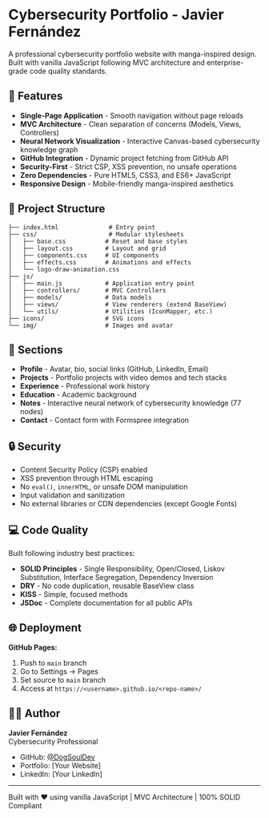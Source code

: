 # Cybersecurity Portfolio - Javier Fernández

A professional cybersecurity portfolio website with manga-inspired design. Built with vanilla JavaScript following MVC architecture and enterprise-grade code quality standards.

## 🚀 Features

- **Single-Page Application** - Smooth navigation without page reloads
- **MVC Architecture** - Clean separation of concerns (Models, Views, Controllers)
- **Neural Network Visualization** - Interactive Canvas-based cybersecurity knowledge graph
- **GitHub Integration** - Dynamic project fetching from GitHub API
- **Security-First** - Strict CSP, XSS prevention, no unsafe operations
- **Zero Dependencies** - Pure HTML5, CSS3, and ES6+ JavaScript
- **Responsive Design** - Mobile-friendly manga-inspired aesthetics

## 📁 Project Structure

```
├── index.html              # Entry point
├── css/                    # Modular stylesheets
│   ├── base.css           # Reset and base styles
│   ├── layout.css         # Layout and grid
│   ├── components.css     # UI components
│   ├── effects.css        # Animations and effects
│   └── logo-draw-animation.css
├── js/
│   ├── main.js            # Application entry point
│   ├── controllers/       # MVC Controllers
│   ├── models/            # Data models
│   ├── views/             # View renderers (extend BaseView)
│   └── utils/             # Utilities (IconMapper, etc.)
├── icons/                 # SVG icons
└── img/                   # Images and avatar
```

## 🎯 Sections

- **Profile** - Avatar, bio, social links (GitHub, LinkedIn, Email)
- **Projects** - Portfolio projects with video demos and tech stacks
- **Experience** - Professional work history
- **Education** - Academic background
- **Notes** - Interactive neural network of cybersecurity knowledge (77 nodes)
- **Contact** - Contact form with Formspree integration

## 🔒 Security

- Content Security Policy (CSP) enabled
- XSS prevention through HTML escaping
- No `eval()`, `innerHTML`, or unsafe DOM manipulation
- Input validation and sanitization
- No external libraries or CDN dependencies (except Google Fonts)

## 💻 Code Quality

Built following industry best practices:
- **SOLID Principles** - Single Responsibility, Open/Closed, Liskov Substitution, Interface Segregation, Dependency Inversion
- **DRY** - No code duplication, reusable BaseView class
- **KISS** - Simple, focused methods
- **JSDoc** - Complete documentation for all public APIs

## 🌐 Deployment

**GitHub Pages:**
1. Push to `main` branch
2. Go to Settings → Pages
3. Set source to `main` branch
4. Access at `https://<username>.github.io/<repo-name>/`

## 👨‍💻 Author

**Javier Fernández**  
Cybersecurity Professional

- GitHub: [@DogSoulDev](https://github.com/DogSoulDev)
- Portfolio: [Your Website]
- LinkedIn: [Your LinkedIn]

---

Built with ❤️ using vanilla JavaScript | MVC Architecture | 100% SOLID Compliant